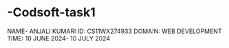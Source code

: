 # -Codsoft-task1
NAME- ANJALI KUMARI
ID: CS11WX274933
DOMAIN: WEB DEVELOPMENT
TIME: 10 JUNE 2024- 10 JULY 2024
